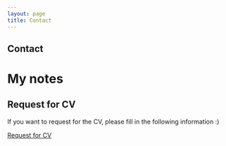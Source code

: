 ```yaml
---
layout: page
title: Contact
---
```


## Contact
<html>
<head>
    <title>My Notes</title>
    <link href="style.css" rel="stylesheet">
</head>
<body>
    <h1>My notes</h1>
    <?php markdown(file_get_contents('your_content.md')); ?>
</body>


## Request for CV
If you want to request for the CV, please fill in the following information :)

[Request for CV](https://forms.gle/cse6duWUHgy8KSGr7)

